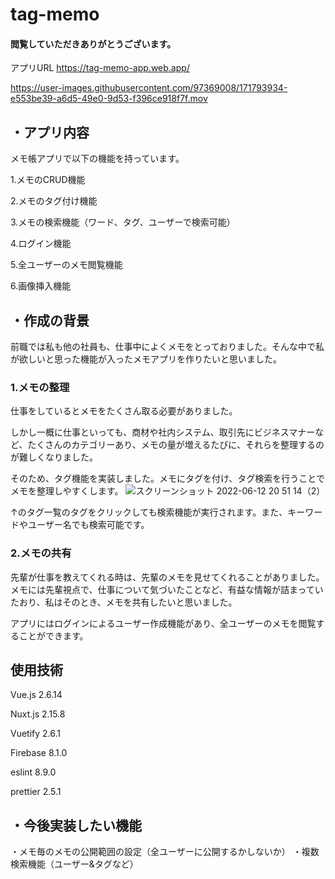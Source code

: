 # tag-memo
#### 閲覧していただきありがとうございます。
アプリURL
https://tag-memo-app.web.app/

https://user-images.githubusercontent.com/97369008/171793934-e553be39-a6d5-49e0-9d53-f396ce918f7f.mov


## ・アプリ内容
メモ帳アプリで以下の機能を持っています。

1.メモのCRUD機能

2.メモのタグ付け機能

3.メモの検索機能（ワード、タグ、ユーザーで検索可能）

4.ログイン機能

5.全ユーザーのメモ閲覧機能

6.画像挿入機能
## ・作成の背景
前職では私も他の社員も、仕事中によくメモをとっておりました。そんな中で私が欲しいと思った機能が入ったメモアプリを作りたいと思いました。

### 1.メモの整理
仕事をしているとメモをたくさん取る必要がありました。

しかし一概に仕事といっても、商材や社内システム、取引先にビジネスマナーなど、たくさんのカテゴリーあり、メモの量が増えるたびに、それらを整理するのが難しくなりました。

そのため、タグ機能を実装しました。メモにタグを付け、タグ検索を行うことでメモを整理しやすくします。
![スクリーンショット 2022-06-12 20 51 14（2）](https://user-images.githubusercontent.com/97369008/173231818-0882016b-6847-4abb-81af-b0f59c6ecba1.png)

↑のタグ一覧のタグをクリックしても検索機能が実行されます。また、キーワードやユーザー名でも検索可能です。

### 2.メモの共有
先輩が仕事を教えてくれる時は、先輩のメモを見せてくれることがありました。メモには先輩視点で、仕事について気づいたことなど、有益な情報が詰まっていたおり、私はそのとき、メモを共有したいと思いました。


アプリにはログインによるユーザー作成機能があり、全ユーザーのメモを閲覧することができます。


## 使用技術
Vue.js 2.6.14

Nuxt.js 2.15.8

Vuetify 2.6.1

Firebase 8.1.0

eslint 8.9.0

prettier 2.5.1


## ・今後実装したい機能
・メモ毎のメモの公開範囲の設定（全ユーザーに公開するかしないか）
・複数検索機能（ユーザー&タグなど）

